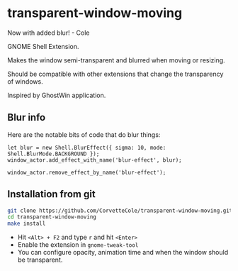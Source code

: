 # transparent-window-moving
Now with added blur! - Cole

GNOME Shell Extension. 

Makes the window semi-transparent and blurred when moving or resizing.

Should be compatible with other extensions that change the transparency of windows.

Inspired by GhostWin application.

## Blur info
Here are the notable bits of code that do blur things:

```
let blur = new Shell.BlurEffect({ sigma: 10, mode: Shell.BlurMode.BACKGROUND });
window_actor.add_effect_with_name('blur-effect', blur); 
  
window_actor.remove_effect_by_name('blur-effect');
```

## Installation from git
```bash
git clone https://github.com/CorvetteCole/transparent-window-moving.git
cd transparent-window-moving
make install
```
* Hit ```<Alt> + F2``` and type ```r``` and hit ```<Enter>```
* Enable the extension in ```gnome-tweak-tool```
* You can configure opacity, animation time and when the window should be transparent. 
